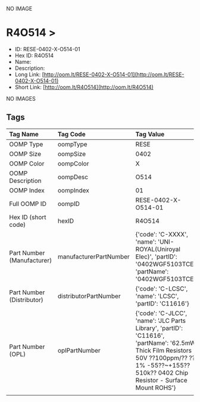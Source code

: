 


  
NO IMAGE  
# R4O514 > 

- ID: RESE-0402-X-O514-01
- Hex ID: R4O514
- Name: 
- Description: 
- Long Link: [http://oom.lt/RESE-0402-X-O514-01](http://oom.lt/RESE-0402-X-O514-01)
- Short Link: [http://oom.lt/R4O514](http://oom.lt/R4O514)
  
NO IMAGES  
## Tags
  

|Tag Name|Tag Code|Tag Value|
| :--- | :--- | :--- |
|OOMP Type|oompType|RESE|
|OOMP Size|oompSize|0402|
|OOMP Color|oompColor|X|
|OOMP Description|oompDesc|O514|
|OOMP Index|oompIndex|01|
|Full OOMP ID|oompID|RESE-0402-X-O514-01|
|Hex ID (short code)|hexID|R4O514|
|Part Number (Manufacturer)|manufacturerPartNumber|{'code': 'C-XXXX', 'name': 'UNI-ROYAL(Uniroyal Elec)', 'partID': '0402WGF5103TCE', 'partName': '0402WGF5103TCE'}|
|Part Number (Distributor)|distributorPartNumber|{'code': 'C-LCSC', 'name': 'LCSC', 'partID': 'C11616'}|
|Part Number (OPL)|oplPartNumber|{'code': 'C-JLCC', 'name': 'JLC Parts Library', 'partID': 'C11616', 'partName': '62.5mW Thick Film Resistors 50V ??100ppm/?? ??1% -55??~+155?? 510k?? 0402  Chip Resistor - Surface Mount ROHS'}|
||||
